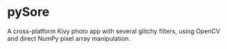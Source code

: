 # pySore
A cross-platform Kivy photo app with several glitchy filters, using OpenCV and direct NumPy pixel array manipulation.
